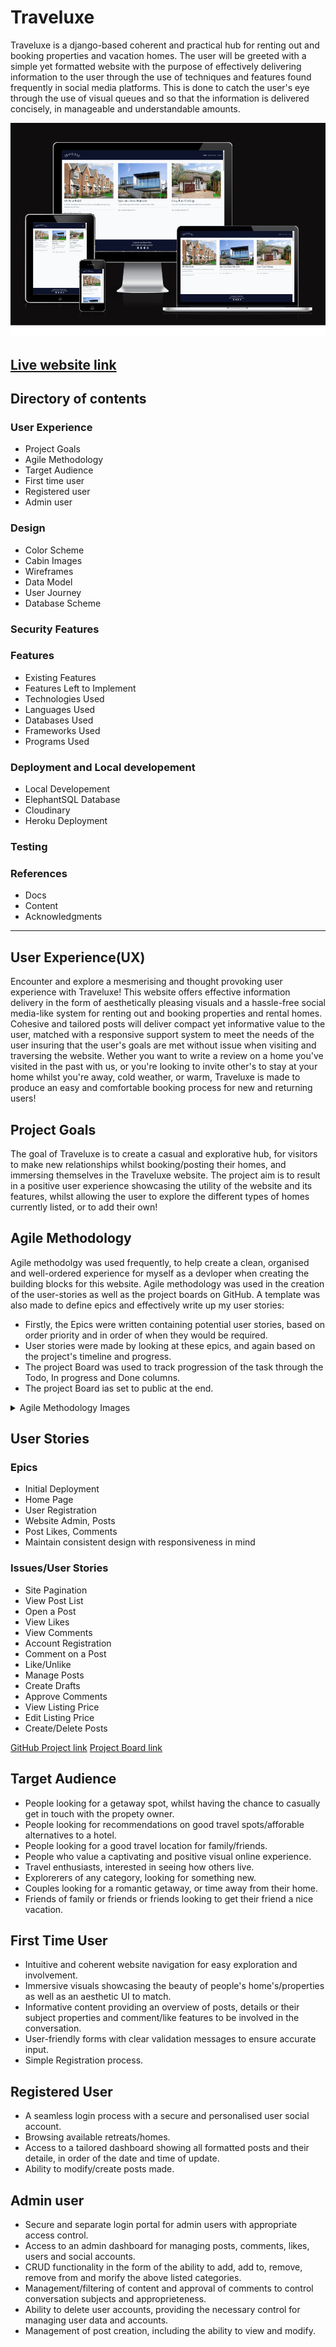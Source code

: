 # Traveluxe
Traveluxe is a django-based coherent and practical hub for renting out and booking properties and vacation homes. The user will be greeted with a simple yet formatted website with the purpose of effectively delivering information to the user through the use of techniques and features found frequently in social media platforms. This is done to catch the user's eye through the use of visual queues and so that the information is delivered concisely, in manageable and understandable amounts.

![Responsive](md_images/responsive.png)

[Live website link](https://traveluxe2-d0488e7a8b6f.herokuapp.com/)
---

## Directory of contents

### User Experience
* Project Goals
* Agile Methodology
* Target Audience
* First time user
* Registered user
* Admin user
### Design
* Color Scheme
* Cabin Images
* Wireframes
* Data Model
* User Journey
* Database Scheme
### Security Features
### Features
* Existing Features
* Features Left to Implement
* Technologies Used
* Languages Used
* Databases Used
* Frameworks Used
* Programs Used
### Deployment and Local developement
* Local Developement
* ElephantSQL Database
* Cloudinary
* Heroku Deployment
### Testing
### References
* Docs
* Content
* Acknowledgments
---

## User Experience(UX)

Encounter and explore a mesmerising and thought provoking user experience with Traveluxe! This website offers effective information delivery in the form of aesthetically pleasing visuals and a hassle-free social media-like system for renting out and booking properties and rental homes. Cohesive and tailored posts will deliver compact yet informative value to the user, matched with a responsive support system to meet the needs of the user insuring that the user's goals are met without issue when visiting and traversing the website. Wether you want to write a review on a home you've visited in the past with us, or you're looking to invite other's to stay at your home whilst you're away, cold weather, or warm, Traveluxe is made to produce an easy and comfortable booking process for new and returning users!

## Project Goals

The goal of Traveluxe is to create a casual and explorative hub, for visitors to make new relationships whilst booking/posting their homes, and immersing themselves in the Traveluxe website. The project aim is to result in a positive user experience showcasing the utility of the website and its features, whilst allowing the user to explore the different types of homes currently listed, or to add their own!

## Agile Methodology

Agile methodolgy was used frequently, to help create a clean, organised and well-ordered experience for myself as a devloper when creating the building blocks for this website. Agile methodology was used in the creation of the user-stories as well as the project boards on GitHub. A template was also made to define epics and effectively write up my user stories:

* Firstly, the Epics were written containing potential user stories, based on order priority and in order of when they would be required.
* User stories were made by looking at these epics, and again based on the project's timeline and progress.
* The project Board was used to track progression of the task through the Todo, In progress and Done columns.
* The project Board ias set to public at the end.

<details>
<summary>Agile Methodology Images</summary>
<br>
![User Stories Template](md_images/Template.png)
![Issues](md_images/Issues.png)
![Project Board](md_images/Project.png)
</details>

## User Stories

### Epics

* Initial Deployment
* Home Page
* User Registration
* Website Admin, Posts
* Post Likes, Comments
* Maintain consistent design with responsiveness in mind

### Issues/User Stories

* Site Pagination
* View Post List
* Open a Post
* View Likes
* View Comments
* Account Registration
* Comment on a Post
* Like/Unlike
* Manage Posts
* Create Drafts
* Approve Comments
* View Listing Price
* Edit Listing Price
* Create/Delete Posts

[GitHub Project link](https://github.com/Liam-WB/DjangoTraveluxe2)
[Project Board link](https://github.com/users/Liam-WB/projects/7/views/1)

## Target Audience

* People looking for a getaway spot, whilst having the chance to casually get in touch with the propety owner.
* People looking for recommendations on good travel spots/afforable alternatives to a hotel.
* People looking for a good travel location for family/friends.
* People who value a captivating and positive visual online experience.
* Travel enthusiasts, interested in seeing how others live.
* Explorerers of any category, looking for something new.
* Couples looking for a romantic getaway, or time away from their home.
* Friends of family or friends or friends looking to get their friend a nice vacation.

## First Time User

* Intuitive and coherent website navigation for easy exploration and involvement.
* Immersive visuals showcasing the beauty of people's home's/properties as well as an aesthetic UI to match.
* Informative content providing an overview of posts, details or their subject properties and comment/like features to be involved in the conversation.
* User-friendly forms with clear validation messages to ensure accurate input.
* Simple Registration process.

## Registered User

* A seamless login process with a secure and personalised user social account.
* Browsing available retreats/homes.
* Access to a tailored dashboard showing all formatted posts and their detaile, in order of the date and time of update.
* Ability to modify/create posts made.
  
## Admin user
  
* Secure and separate login portal for admin users with appropriate access control.
* Access to an admin dashboard for managing posts, comments, likes, users and social accounts.
* CRUD functionality in the form of the ability to add, add to, remove, remove from and morify the above listed categories.
* Management/filtering of content and approval of comments to control conversation subjects and approprieteness.
* Ability to delete user accounts, providing the necessary control for managing user data and accounts.
* Management of post creation, including the ability to view and modify.

